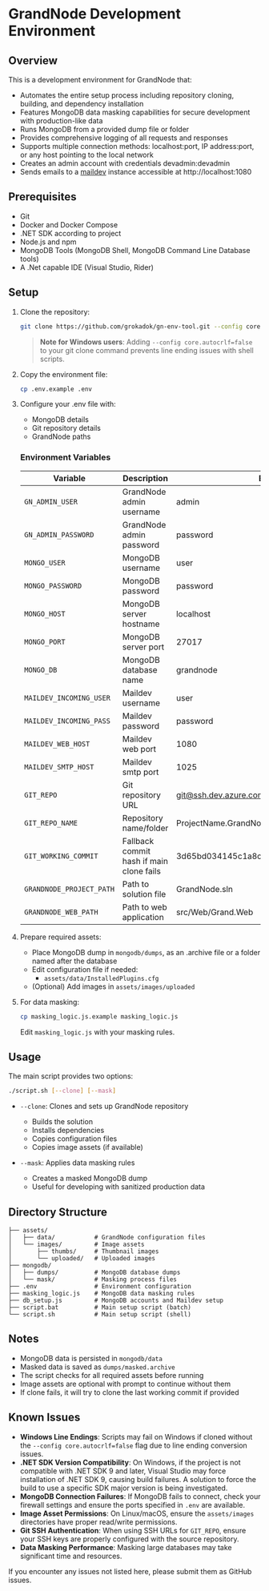 # GrandNode Development Environment

## Overview

This is a development environment for GrandNode that:

-   Automates the entire setup process including repository cloning, building, and dependency installation
-   Features MongoDB data masking capabilities for secure development with production-like data
-   Runs MongoDB from a provided dump file or folder
-   Provides comprehensive logging of all requests and responses
-   Supports multiple connection methods: localhost:port, IP address:port, or any host pointing to the local network
-   Creates an admin account with credentials devadmin:devadmin
-   Sends emails to a [maildev](http://localhost:1080) instance accessible at http://localhost:1080

## Prerequisites

-   Git
-   Docker and Docker Compose
-   .NET SDK according to project
-   Node.js and npm
-   MongoDB Tools (MongoDB Shell, MongoDB Command Line Database tools)
-   A .Net capable IDE (Visual Studio, Rider)

## Setup

1. Clone the repository:

    ```bash
    git clone https://github.com/grokadok/gn-env-tool.git --config core.autocrlf=false
    ```

    > **Note for Windows users**: Adding `--config core.autocrlf=false` to your git clone command prevents line ending issues with shell scripts.

2. Copy the environment file:

    ```bash
    cp .env.example .env
    ```

3. Configure your .env file with:

    - MongoDB details
    - Git repository details
    - GrandNode paths

    ### Environment Variables

    | Variable                 | Description                              | Example                                  |
    | ------------------------ | ---------------------------------------- | ---------------------------------------- |
    | `GN_ADMIN_USER`          | GrandNode admin username                 | admin                                    |
    | `GN_ADMIN_PASSWORD`      | GrandNode admin password                 | password                                 |
    | `MONGO_USER`             | MongoDB username                         | user                                     |
    | `MONGO_PASSWORD`         | MongoDB password                         | password                                 |
    | `MONGO_HOST`             | MongoDB server hostname                  | localhost                                |
    | `MONGO_PORT`             | MongoDB server port                      | 27017                                    |
    | `MONGO_DB`               | MongoDB database name                    | grandnode                                |
    | `MAILDEV_INCOMING_USER`  | Maildev username                         | user                                     |
    | `MAILDEV_INCOMING_PASS`  | Maildev password                         | password                                 |
    | `MAILDEV_WEB_HOST`       | Maildev web port                         | 1080                                     |
    | `MAILDEV_SMTP_HOST`      | Maildev smtp port                        | 1025                                     |
    | `GIT_REPO`               | Git repository URL                       | git@ssh.dev.azure.com:v3/org/project     |
    | `GIT_REPO_NAME`          | Repository name/folder                   | ProjectName.GrandNode                    |
    | `GIT_WORKING_COMMIT`     | Fallback commit hash if main clone fails | 3d65bd034145c1a8cc668deef259c7c08ad89615 |
    | `GRANDNODE_PROJECT_PATH` | Path to solution file                    | GrandNode.sln                            |
    | `GRANDNODE_WEB_PATH`     | Path to web application                  | src/Web/Grand.Web                        |

4. Prepare required assets:

    - Place MongoDB dump in `mongodb/dumps`, as an .archive file or a folder named after the database
    - Edit configuration file if needed:
        - `assets/data/InstalledPlugins.cfg`
    - (Optional) Add images in `assets/images/uploaded`

5. For data masking:
    ```bash
    cp masking_logic.js.example masking_logic.js
    ```
    Edit `masking_logic.js` with your masking rules.

## Usage

The main script provides two options:

```bash
./script.sh [--clone] [--mask]
```

-   `--clone`: Clones and sets up GrandNode repository

    -   Builds the solution
    -   Installs dependencies
    -   Copies configuration files
    -   Copies image assets (if available)

-   `--mask`: Applies data masking rules
    -   Creates a masked MongoDB dump
    -   Useful for developing with sanitized production data

## Directory Structure

```
├── assets/
│   ├── data/           # GrandNode configuration files
│   └── images/         # Image assets
│       ├── thumbs/     # Thumbnail images
│       └── uploaded/   # Uploaded images
├── mongodb/
│   ├── dumps/          # MongoDB database dumps
│   └── mask/           # Masking process files
├── .env                # Environment configuration
├── masking_logic.js    # MongoDB data masking rules
├── db_setup.js         # MongoDB accounts and Maildev setup
├── script.bat          # Main setup script (batch)
└── script.sh           # Main setup script (shell)
```

## Notes

-   MongoDB data is persisted in `mongodb/data`
-   Masked data is saved as `dumps/masked.archive`
-   The script checks for all required assets before running
-   Image assets are optional with prompt to continue without them
-   If clone fails, it will try to clone the last working commit if provided

## Known Issues

-   **Windows Line Endings**: Scripts may fail on Windows if cloned without the `--config core.autocrlf=false` flag due to line ending conversion issues.
-   **.NET SDK Version Compatibility**: On Windows, if the project is not compatible with .NET SDK 9 and later, Visual Studio may force installation of .NET SDK 9, causing build failures. A solution to force the build to use a specific SDK major version is being investigated.
-   **MongoDB Connection Failures**: If MongoDB fails to connect, check your firewall settings and ensure the ports specified in `.env` are available.
-   **Image Asset Permissions**: On Linux/macOS, ensure the `assets/images` directories have proper read/write permissions.
-   **Git SSH Authentication**: When using SSH URLs for `GIT_REPO`, ensure your SSH keys are properly configured with the source repository.
-   **Data Masking Performance**: Masking large databases may take significant time and resources.

If you encounter any issues not listed here, please submit them as GitHub issues.
